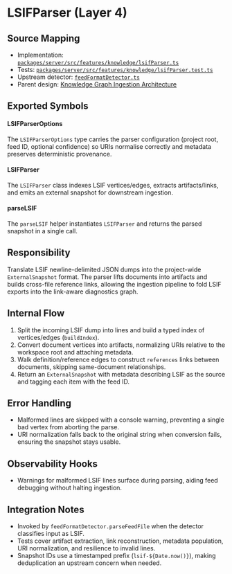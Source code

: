 # LSIFParser (Layer 4)

## Source Mapping
- Implementation: [`packages/server/src/features/knowledge/lsifParser.ts`](../../../packages/server/src/features/knowledge/lsifParser.ts)
- Tests: [`packages/server/src/features/knowledge/lsifParser.test.ts`](../../../packages/server/src/features/knowledge/lsifParser.test.ts)
- Upstream detector: [`feedFormatDetector.ts`](../../../packages/server/src/features/knowledge/feedFormatDetector.ts)
- Parent design: [Knowledge Graph Ingestion Architecture](../../layer-3/knowledge-graph-ingestion.mdmd.md)

## Exported Symbols

#### LSIFParserOptions
The `LSIFParserOptions` type carries the parser configuration (project root, feed ID, optional confidence) so URIs normalise correctly and metadata preserves deterministic provenance.

#### LSIFParser
The `LSIFParser` class indexes LSIF vertices/edges, extracts artifacts/links, and emits an external snapshot for downstream ingestion.

#### parseLSIF
The `parseLSIF` helper instantiates `LSIFParser` and returns the parsed snapshot in a single call.

## Responsibility
Translate LSIF newline-delimited JSON dumps into the project-wide `ExternalSnapshot` format. The parser lifts documents into artifacts and builds cross-file reference links, allowing the ingestion pipeline to fold LSIF exports into the link-aware diagnostics graph.

## Internal Flow
1. Split the incoming LSIF dump into lines and build a typed index of vertices/edges (`buildIndex`).
2. Convert document vertices into artifacts, normalizing URIs relative to the workspace root and attaching metadata.
3. Walk definition/reference edges to construct `references` links between documents, skipping same-document relationships.
4. Return an `ExternalSnapshot` with metadata describing LSIF as the source and tagging each item with the feed ID.

## Error Handling
- Malformed lines are skipped with a console warning, preventing a single bad vertex from aborting the parse.
- URI normalization falls back to the original string when conversion fails, ensuring the snapshot stays usable.

## Observability Hooks
- Warnings for malformed LSIF lines surface during parsing, aiding feed debugging without halting ingestion.

## Integration Notes
- Invoked by `feedFormatDetector.parseFeedFile` when the detector classifies input as LSIF.
- Tests cover artifact extraction, link reconstruction, metadata population, URI normalization, and resilience to invalid lines.
- Snapshot IDs use a timestamped prefix (`lsif-${Date.now()}`), making deduplication an upstream concern when needed.
